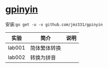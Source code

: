 # [gpinyin](https://github.com/jmz331/gpinyin)
安装:`go get -u -v github.com/jmz331/gpinyin`

|实验|简介|说明|
|---|---|---|
|lab001|简体繁体转换|
|lab002|转换为拼音|